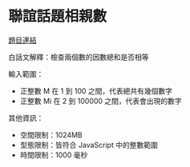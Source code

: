 # 聯誼話題相親數

[題目連結](https://oj.lidemy.com/problem/1005)


白話文解釋：檢查兩個數的因數總和是否相等

輸入範圍：
- 正整數 M 在 1 到 100 之間，代表總共有幾個數字
- 正整數 Mi 在 2 到 100000 之間，代表會出現的數字

其他資訊：
- 空間限制：1024MB
- 型態限制：皆符合 JavaScript 中的整數範圍
- 時間限制：1000 毫秒